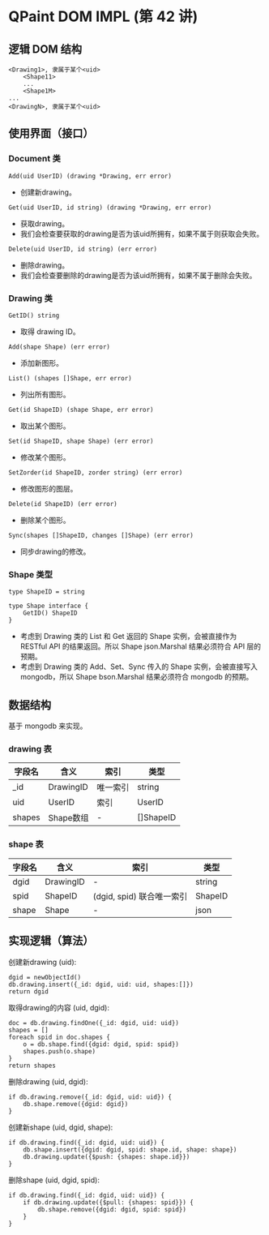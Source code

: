 QPaint DOM IMPL (第 42 讲)
========

## 逻辑 DOM 结构

```
<Drawing1>, 隶属于某个<uid>
    <Shape11>
    ...
    <Shape1M>
...
<DrawingN>, 隶属于某个<uid>
```

## 使用界面（接口）

### Document 类

```
Add(uid UserID) (drawing *Drawing, err error)
```
* 创建新drawing。 

```
Get(uid UserID, id string) (drawing *Drawing, err error)
```
* 获取drawing。
* 我们会检查要获取的drawing是否为该uid所拥有，如果不属于则获取会失败。 

```
Delete(uid UserID, id string) (err error)
```
* 删除drawing。
* 我们会检查要删除的drawing是否为该uid所拥有，如果不属于删除会失败。 


### Drawing 类

```
GetID() string
```
* 取得 drawing ID。

```
Add(shape Shape) (err error)
```
* 添加新图形。

```
List() (shapes []Shape, err error)
```
* 列出所有图形。

```
Get(id ShapeID) (shape Shape, err error)
```
* 取出某个图形。

```
Set(id ShapeID, shape Shape) (err error)
```
* 修改某个图形。

```
SetZorder(id ShapeID, zorder string) (err error)
```
* 修改图形的图层。

```
Delete(id ShapeID) (err error)
```
* 删除某个图形。

```
Sync(shapes []ShapeID, changes []Shape) (err error)
```
* 同步drawing的修改。

### Shape 类型

```
type ShapeID = string

type Shape interface {
	GetID() ShapeID
}
```
* 考虑到 Drawing 类的 List 和 Get 返回的 Shape 实例，会被直接作为 RESTful API 的结果返回。所以 Shape json.Marshal 结果必须符合 API 层的预期。
* 考虑到 Drawing 类的 Add、Set、Sync 传入的 Shape 实例，会被直接写入 mongodb，所以 Shape bson.Marshal 结果必须符合 mongodb 的预期。

## 数据结构

基于 mongodb 来实现。

### drawing 表

| 字段名 | 含义 | 索引 | 类型 |
| ------- | ------ | ---------- | ------ |
| _id | DrawingID | 唯一索引 | string |
| uid | UserID | 索引 | UserID |
| shapes | Shape数组 | - | []ShapeID |

### shape 表

| 字段名 | 含义 | 索引 | 类型 |
| ------- | ------ | ---------- | ------ |
| dgid | DrawingID | - | string |
| spid | ShapeID | (dgid, spid) 联合唯一索引 | ShapeID |
| shape | Shape | - | json |

## 实现逻辑（算法）

创建新drawing (uid):
```
dgid = newObjectId()
db.drawing.insert({_id: dgid, uid: uid, shapes:[]})
return dgid
```

取得drawing的内容 (uid, dgid):
```
doc = db.drawing.findOne({_id: dgid, uid: uid})
shapes = []
foreach spid in doc.shapes {
    o = db.shape.find({dgid: dgid, spid: spid})
    shapes.push(o.shape)
}
return shapes
```

删除drawing (uid, dgid):
```
if db.drawing.remove({_id: dgid, uid: uid}) {
    db.shape.remove({dgid: dgid})
}
```

创建新shape (uid, dgid, shape):
```
if db.drawing.find({_id: dgid, uid: uid}) {
    db.shape.insert({dgid: dgid, spid: shape.id, shape: shape})
    db.drawing.update({$push: {shapes: shape.id}})
}
```

删除shape (uid, dgid, spid):
```
if db.drawing.find({_id: dgid, uid: uid}) {
    if db.drawing.update({$pull: {shapes: spid}}) {
        db.shape.remove({dgid: dgid, spid: spid})
    }
}
```
